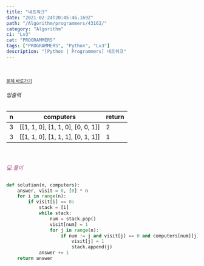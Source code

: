 ```yaml
---
title: "네트워크"
date: "2021-02-24T20:45:46.169Z"
path: "/Algorithm/programmers/43162/"
category: "Algorithm"
ci: "Lv3"
cat: "PROGRAMMERS"
tags: ["PROGRAMMERS", "Python", "Lv3"]
description: "[Python | Programmers] 네트워크"
---
```


<br />

<a href="https://programmers.co.kr/learn/courses/30/lessons/43162"><small>문제 바로가기</small></a>

###### 입출력

| n    | computers                         | return |
| ---- | --------------------------------- | ------ |
| 3    | [[1, 1, 0], [1, 1, 0], [0, 0, 1]] | 2      |
| 3    | [[1, 1, 0], [1, 1, 1], [0, 1, 1]] | 1      |

<br />

##### <h5 style="color:#C587AE;">💻 풀이</h5>

```python
def solution(n, computers):
    answer, visit = 0, [0] * n
    for i in range(n):
        if visit[i] == 0:
            stack = [i]
            while stack:
                num = stack.pop()
                visit[num] = 1
                for j in range(n):
                    if num != j and visit[j] == 0 and computers[num][j]:
                        visit[j] = 1
                        stack.append(j)
            answer += 1
    return answer
```

<br />




